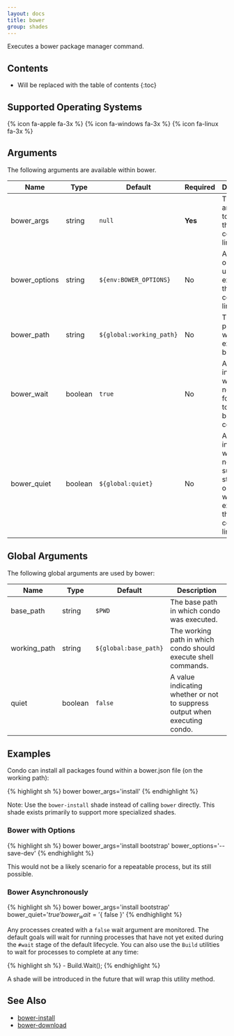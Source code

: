 ```yaml
---
layout: docs
title: bower
group: shades
---
```


Executes a bower package manager command.

## Contents

* Will be replaced with the table of contents
{:toc}

## Supported Operating Systems

{% icon fa-apple fa-3x %} {% icon fa-windows fa-3x %} {% icon fa-linux fa-3x %}

## Arguments

The following arguments are available within bower.

<div class="table-responsive">
    <table class="table table-bordered table-striped">
    <thead>
        <tr>
            <th style="width:100px;">Name</th>
            <th style="width:50px;">Type</th>
            <th style="width:50px;">Default</th>
            <th style="width:25px;">Required</th>
            <th>Description</th>
        </tr>
    </thead>
    <tbody>
        <tr>
            <td>bower_args</td>
            <td>string</td>
            <td><code>null</code></td>
            <td><strong>Yes</strong></td>
            <td>The arguments to pass to the bower command line tool.</td>
        </tr>
        <tr>
            <td>bower_options</td>
            <td>string</td>
            <td><code>${env:BOWER_OPTIONS}</code></td>
            <td>No</td>
            <td>Additional options to use when executing the bower command line tool</td>
        </tr>
        <tr>
            <td>bower_path</td>
            <td>string</td>
            <td><code>${global:working_path}</code></td>
            <td>No</td>
            <td>The base path in which to execute bower.</td>
        </tr>
        <tr>
            <td>bower_wait</td>
            <td>boolean</td>
            <td><code>true</code></td>
            <td>No</td>
            <td>A value indicating whether or not to wait for bower to exit before continuing.</td>
        </tr>
        <tr>
            <td>bower_quiet</td>
            <td>boolean</td>
            <td><code>${global:quiet}</code></td>
            <td>No</td>
            <td>A value indicating whether or not to suppress standard output when executing the bower command line tool.</td>
        </tr>
    </tbody>
    </table>
</div>

## Global Arguments

The following global arguments are used by bower:

<div class="table-responsive">
    <table class="table table-bordered table-striped">
    <thead>
        <tr>
            <th style="width:100px;">Name</th>
            <th style="width:50px;">Type</th>
            <th style="width:50px;">Default</th>
            <th>Description</th>
        </tr>
    </thead>
    <tbody>
        <tr>
            <td>base_path</td>
            <td>string</td>
            <td><code>$PWD</code></td>
            <td>The base path in which condo was executed.</td>
        </tr>
        <tr>
            <td>working_path</td>
            <td>string</td>
            <td><code>${global:base_path}</code></td>
            <td>The working path in which condo should execute shell commands.</td>
        </tr>
        <tr>
            <td>quiet</td>
            <td>boolean</td>
            <td><code>false</code></td>
            <td>A value indicating whether or not to suppress output when executing condo.</td>
        </tr>
    </tbody>
    </table>
</div>

## Examples

Condo can install all packages found within a bower.json file (on the working path):

{% highlight sh %}
bower bower_args='install'
{% endhighlight %}

Note: Use the `bower-install` shade instead of calling `bower` directly. This shade exists primarily to support more specialized shades.

### Bower with Options

{% highlight sh %}
bower bower_args='install bootstrap' bower_options='--save-dev'
{% endhighlight %}

This would not be a likely scenario for a repeatable process, but its still possible.

### Bower Asynchronously

{% highlight sh %}
bower bower_args='install bootstrap' bower_quiet='${ true }' bower_wait='${ false }'
{% endhighlight %}

Any processes created with a `false` wait argument are monitored. The default goals will wait for running processes that have not yet exited during the
`#wait` stage of the default lifecycle. You can also use the `Build` utilities to wait for processes to complete at any time:

{% highlight sh %}
    - Build.Wait();
{% endhighlight %}

A shade will be introduced in the future that will wrap this utility method.

## See Also

* [bower-install](/shades/bower-install)
* [bower-download](/shades/bower-download)